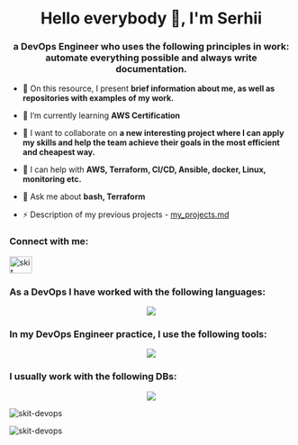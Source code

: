 <h1 align="center">Hello everybody 👋, I'm Serhii</h1>
<h3 align="center">a DevOps Engineer who uses the following principles in work: automate everything possible and always write documentation.</h3>

- 🔭 On this resource, I present **brief information about me, as well as repositories with examples of my work.**

- 🌱 I’m currently learning **AWS Certification**

- 👯 I want to collaborate on **a new interesting project where I can apply my skills and help the team achieve their goals in the most efficient and cheapest way.**

- 🤝 I can help with **AWS, Terraform, CI/CD, Ansible, docker, Linux, monitoring etc.**

- 💬 Ask me about **bash, Terraform**

- ⚡ Description of my previous projects - [my_projects.md](https://github.com/skit-devops/skit-devops/blob/main/my_projects.md)

<h3 align="left">Connect with me:</h3>
<p align="left">
<a href="https://linkedin.com/in/skit" target="blank"><img align="center" src="https://raw.githubusercontent.com/rahuldkjain/github-profile-readme-generator/master/src/images/icons/Social/linked-in-alt.svg" alt="skit" height="30" width="40" /></a>
</p>

<!--
<h3 align="left">Languages and Tools:</h3>
<p align="left"> <a href="https://aws.amazon.com" target="_blank" rel="noreferrer"> <img src="https://raw.githubusercontent.com/devicons/devicon/master/icons/amazonwebservices/amazonwebservices-original-wordmark.svg" alt="aws" width="40" height="40"/> </a> <a href="https://azure.microsoft.com/en-in/" target="_blank" rel="noreferrer"> <img src="https://www.vectorlogo.zone/logos/microsoft_azure/microsoft_azure-icon.svg" alt="azure" width="40" height="40"/> </a> <a href="https://www.gnu.org/software/bash/" target="_blank" rel="noreferrer"> <img src="https://www.vectorlogo.zone/logos/gnu_bash/gnu_bash-icon.svg" alt="bash" width="40" height="40"/> </a> <a href="https://www.docker.com/" target="_blank" rel="noreferrer"> <img src="https://raw.githubusercontent.com/devicons/devicon/master/icons/docker/docker-original-wordmark.svg" alt="docker" width="40" height="40"/> </a> <a href="https://www.elastic.co" target="_blank" rel="noreferrer"> <img src="https://www.vectorlogo.zone/logos/elastic/elastic-icon.svg" alt="elasticsearch" width="40" height="40"/> </a> <a href="https://git-scm.com/" target="_blank" rel="noreferrer"> <img src="https://www.vectorlogo.zone/logos/git-scm/git-scm-icon.svg" alt="git" width="40" height="40"/> </a> <a href="https://grafana.com" target="_blank" rel="noreferrer"> <img src="https://www.vectorlogo.zone/logos/grafana/grafana-icon.svg" alt="grafana" width="40" height="40"/> </a> <a href="https://www.jenkins.io" target="_blank" rel="noreferrer"> <img src="https://www.vectorlogo.zone/logos/jenkins/jenkins-icon.svg" alt="jenkins" width="40" height="40"/> </a> <a href="https://www.elastic.co/kibana" target="_blank" rel="noreferrer"> <img src="https://www.vectorlogo.zone/logos/elasticco_kibana/elasticco_kibana-icon.svg" alt="kibana" width="40" height="40"/> </a> <a href="https://www.linux.org/" target="_blank" rel="noreferrer"> <img src="https://raw.githubusercontent.com/devicons/devicon/master/icons/linux/linux-original.svg" alt="linux" width="40" height="40"/> </a> <a href="https://mariadb.org/" target="_blank" rel="noreferrer"> <img src="https://www.vectorlogo.zone/logos/mariadb/mariadb-icon.svg" alt="mariadb" width="40" height="40"/> </a> <a href="https://www.mongodb.com/" target="_blank" rel="noreferrer"> <img src="https://raw.githubusercontent.com/devicons/devicon/master/icons/mongodb/mongodb-original-wordmark.svg" alt="mongodb" width="40" height="40"/> </a> <a href="https://www.microsoft.com/en-us/sql-server" target="_blank" rel="noreferrer"> <img src="https://www.svgrepo.com/show/303229/microsoft-sql-server-logo.svg" alt="mssql" width="40" height="40"/> </a> <a href="https://www.mysql.com/" target="_blank" rel="noreferrer"> <img src="https://raw.githubusercontent.com/devicons/devicon/master/icons/mysql/mysql-original-wordmark.svg" alt="mysql" width="40" height="40"/> </a> <a href="https://www.nginx.com" target="_blank" rel="noreferrer"> <img src="https://raw.githubusercontent.com/devicons/devicon/master/icons/nginx/nginx-original.svg" alt="nginx" width="40" height="40"/> </a> <a href="https://www.postgresql.org" target="_blank" rel="noreferrer"> <img src="https://raw.githubusercontent.com/devicons/devicon/master/icons/postgresql/postgresql-original-wordmark.svg" alt="postgresql" width="40" height="40"/> </a> <a href="https://www.python.org" target="_blank" rel="noreferrer"> <img src="https://raw.githubusercontent.com/devicons/devicon/master/icons/python/python-original.svg" alt="python" width="40" height="40"/> </a> <a href="https://redis.io" target="_blank" rel="noreferrer"> <img src="https://raw.githubusercontent.com/devicons/devicon/master/icons/redis/redis-original-wordmark.svg" alt="redis" width="40" height="40"/> </a> <a href="https://lucene.apache.org/solr/" target="_blank" rel="noreferrer"> <img src="https://www.vectorlogo.zone/logos/apache_solr/apache_solr-icon.svg" alt="solr" width="40" height="40"/> </a> <a href="https://www.sqlite.org/" target="_blank" rel="noreferrer"> <img src="https://www.vectorlogo.zone/logos/sqlite/sqlite-icon.svg" alt="sqlite" width="40" height="40"/> </a> </p>
-->

<h3 align="left">As a DevOps I have worked with the following languages:</h3>
<p align="center"> <img src="https://skillicons.dev/icons?i=angular,bash,django,dotnet,electron,gradle,gulp,html,java,laravel,maven,nodejs,npm,php,py,react&theme=light&perline=8" /></p>

<h3 align="left">In my DevOps Engineer practice, I use the following tools:</h3>
<p align="center"> <img src="https://skillicons.dev/icons?i=ansible,aws,azure,bitbucket,docker,elasticsearch,git,github,gitlab,grafana,jenkins,linux,nginx,postman,prometheus,terraform&theme=light&perline=8" /></p>

<h3 align="left">I usually work with the following DBs:</h3>
<p align="center"> <img src="https://skillicons.dev/icons?i=dynamodb,mongodb,mysql,postgres,redis,sqlite&theme=light&perline=8" /></p> 

<p><img align="center" src="https://github-readme-stats.vercel.app/api/top-langs?username=skit-devops&show_icons=true&theme=cobalt&title_color=77addf&locale=en&layout=compact" alt="skit-devops" /></p>
<p align="left"> <img src="https://komarev.com/ghpvc/?username=skit-devops&label=Profile%20views&color=blue&style=flat" alt="skit-devops" /> </p>
